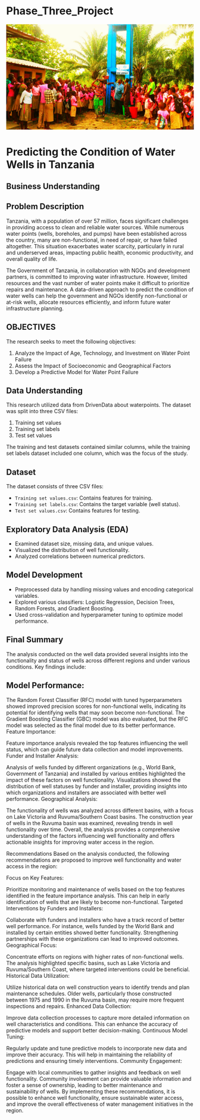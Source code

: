 # Phase_Three_Project
![image](https://github.com/JoelKy-coder/Phase_Three_Project/blob/main/IMG-20180422-WA0030%20(1).jpg)
# Predicting the Condition of Water Wells in Tanzania
## Business Understanding
## Problem Description
Tanzania, with a population of over 57 million, faces significant challenges in providing access to clean and reliable water sources. While numerous water points (wells, boreholes, and pumps) have been established across the country, many are non-functional, in need of repair, or have failed altogether. This situation exacerbates water scarcity, particularly in rural and underserved areas, impacting public health, economic productivity, and overall quality of life.

The Government of Tanzania, in collaboration with NGOs and development partners, is committed to improving water infrastructure. However, limited resources and the vast number of water points make it difficult to prioritize repairs and maintenance. A data-driven approach to predict the condition of water wells can help the government and NGOs identify non-functional or at-risk wells, allocate resources efficiently, and inform future water infrastructure planning.
## OBJECTIVES
The research seeks to meet the following objectives:

1. Analyze the Impact of Age, Technology, and Investment on Water Point Failure
2. Assess the Impact of Socioeconomic and Geographical Factors
3. Develop a Predictive Model for Water Point Failure
## Data Understanding
This research utilized data from DrivenData about waterpoints. The dataset was split into three CSV files:

1. Training set values
2. Training set labels
3. Test set values
   
The training and test datasets contained similar columns, while the training set labels dataset included one column, which was the focus of the study.
## Dataset
The dataset consists of three CSV files:
- `Training set values.csv`: Contains features for training.
- `Training set labels.csv`: Contains the target variable (well status).
- `Test set values.csv`: Contains features for testing.

## Exploratory Data Analysis (EDA)
- Examined dataset size, missing data, and unique values.
- Visualized the distribution of well functionality.
- Analyzed correlations between numerical predictors.

## Model Development
- Preprocessed data by handling missing values and encoding categorical variables.
- Explored various classifiers: Logistic Regression, Decision Trees, Random Forests, and Gradient Boosting.
- Used cross-validation and hyperparameter tuning to optimize model performance.

## Final Summary
The analysis conducted on the well data provided several insights into the functionality and status of wells across different regions and under various conditions. Key findings include:

## Model Performance:

The Random Forest Classifier (RFC) model with tuned hyperparameters showed improved precision scores for non-functional wells, indicating its potential for identifying wells that may soon become non-functional.
The Gradient Boosting Classifier (GBC) model was also evaluated, but the RFC model was selected as the final model due to its better performance.
Feature Importance:

Feature importance analysis revealed the top features influencing the well status, which can guide future data collection and model improvements.
Funder and Installer Analysis:

Analysis of wells funded by different organizations (e.g., World Bank, Government of Tanzania) and installed by various entities highlighted the impact of these factors on well functionality.
Visualizations showed the distribution of well statuses by funder and installer, providing insights into which organizations and installers are associated with better well performance.
Geographical Analysis:

The functionality of wells was analyzed across different basins, with a focus on Lake Victoria and Ruvuma/Southern Coast basins.
The construction year of wells in the Ruvuma basin was examined, revealing trends in well functionality over time.
Overall, the analysis provides a comprehensive understanding of the factors influencing well functionality and offers actionable insights for improving water access in the region.

Recommendations
Based on the analysis conducted, the following recommendations are proposed to improve well functionality and water access in the region:

Focus on Key Features:

Prioritize monitoring and maintenance of wells based on the top features identified in the feature importance analysis. This can help in early identification of wells that are likely to become non-functional.
Targeted Interventions by Funders and Installers:

Collaborate with funders and installers who have a track record of better well performance. For instance, wells funded by the World Bank and installed by certain entities showed better functionality. Strengthening partnerships with these organizations can lead to improved outcomes.
Geographical Focus:

Concentrate efforts on regions with higher rates of non-functional wells. The analysis highlighted specific basins, such as Lake Victoria and Ruvuma/Southern Coast, where targeted interventions could be beneficial.
Historical Data Utilization:

Utilize historical data on well construction years to identify trends and plan maintenance schedules. Older wells, particularly those constructed between 1975 and 1990 in the Ruvuma basin, may require more frequent inspections and repairs.
Enhanced Data Collection:

Improve data collection processes to capture more detailed information on well characteristics and conditions. This can enhance the accuracy of predictive models and support better decision-making.
Continuous Model Tuning:

Regularly update and tune predictive models to incorporate new data and improve their accuracy. This will help in maintaining the reliability of predictions and ensuring timely interventions.
Community Engagement:

Engage with local communities to gather insights and feedback on well functionality. Community involvement can provide valuable information and foster a sense of ownership, leading to better maintenance and sustainability of wells.
By implementing these recommendations, it is possible to enhance well functionality, ensure sustainable water access, and improve the overall effectiveness of water management initiatives in the region.
